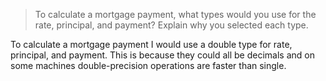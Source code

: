 > To calculate a mortgage  payment, what types would you use for the rate, principal, and payment? Explain why you selected each type.

To calculate a mortgage payment I would use a double type for rate, principal, and payment. This is because they could all be decimals and on some machines double-precision operations are faster than single.